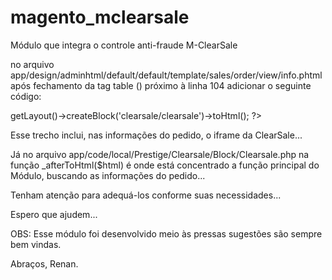 magento_mclearsale
==================

<p>Módulo que integra o controle anti-fraude M-ClearSale</p>

no arquivo app/design/adminhtml/default/default/template/sales/order/view/info.phtml após fechamento da tag table (</table>) próximo à linha 104 adicionar o seguinte código:
<?php echo $this->getLayout()->createBlock('clearsale/clearsale')->toHtml(); ?>

Esse trecho inclui, nas informações do pedido, o iframe da ClearSale...

Já no arquivo app/code/local/Prestige/Clearsale/Block/Clearsale.php
na função _afterToHtml($html) é onde está concentrado a função principal do Módulo, buscando as informações do pedido...

Tenham atenção para adequá-los conforme suas necessidades...

Espero que ajudem...

OBS: Esse módulo foi desenvolvido meio às pressas sugestões são sempre bem vindas.

Abraços, Renan.

